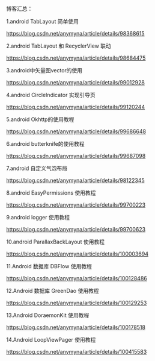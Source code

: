 #

博客汇总：

1.android TabLayout 简单使用
  
https://blog.csdn.net/anymyna/article/details/98368615

2.android TabLayout 和 RecyclerView 联动

https://blog.csdn.net/anymyna/article/details/98684475

3.android中矢量图vector的使用

https://blog.csdn.net/anymyna/article/details/99012928

4.android CircleIndicator 实现引导页

https://blog.csdn.net/anymyna/article/details/99120244

5.android Okhttp的使用教程

https://blog.csdn.net/anymyna/article/details/99686648

6.android butterknife的使用教程

https://blog.csdn.net/anymyna/article/details/99687098


7.android 自定义气泡布局

https://blog.csdn.net/anymyna/article/details/98122345


8.android EasyPermissions 使用教程

https://blog.csdn.net/anymyna/article/details/99700223


9.android logger 使用教程 

https://blog.csdn.net/anymyna/article/details/99700623


10.android ParallaxBackLayout 使用教程

https://blog.csdn.net/anymyna/article/details/100003694


11.Android 数据库 DBFlow 使用教程

https://blog.csdn.net/anymyna/article/details/100128486

12.Android 数据库 GreenDao 使用教程

https://blog.csdn.net/anymyna/article/details/100129253


13.Android DoraemonKit 使用教程

https://blog.csdn.net/anymyna/article/details/100178518

14.Android LoopViewPager 使用教程

https://blog.csdn.net/anymyna/article/details/100415583




